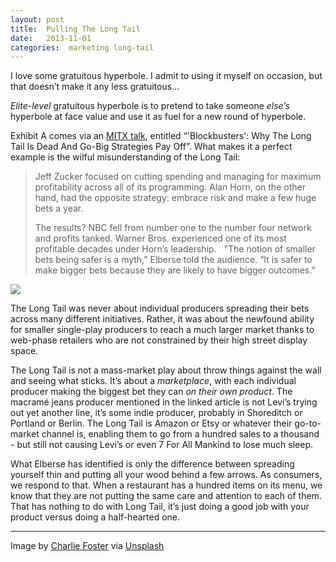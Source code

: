```yaml
---
layout: post
title:  Pulling The Long Tail 
date:   2013-11-01 
categories:  marketing long-tail 
---
```


I love some gratuitous hyperbole. I admit to using it myself on occasion, but that doesn’t make it any less gratuitous… 

*Elite-level* gratuitous hyperbole is to pretend to take someone *else’s* hyperbole at face value and use it as fuel for a new round of hyperbole.

Exhibit A comes via an [MITX talk](http://marketingland.com/blockbusters-why-the-long-tail-is-dead-and-go-big-strategies-pay-off-62763), entitled “'Blockbusters': Why The Long Tail Is Dead And Go-Big Strategies Pay Off”. What makes it a perfect example is the wilful misunderstanding of the Long Tail:

> Jeff Zucker focused on cutting spending and managing for maximum profitability across all of its programming. Alan Horn, on the other hand, had the opposite strategy: embrace risk and make a few huge bets a year.
>
> The results? NBC fell from number one to the number four network and profits tanked. Warner Bros. experienced one of its most profitable decades under Horn’s leadership.
> 
> "The notion of smaller bets being safer is a myth,” Elberse told the audience. “It is safer to make bigger bets because they are likely to have bigger outcomes.”

![](/images/unknown_filename.286.jpeg)

The Long Tail was never about individual producers spreading their bets across many different initiatives. Rather, it was about the newfound ability for smaller single-play producers to reach a much larger market thanks to web-phase retailers who are not constrained by their high street display space. 

The Long Tail is not a mass-market play about throw things against the wall and seeing what sticks. It’s about a *marketplace*, with each individual producer making the biggest bet they can *on their own product*. The macramé jeans producer mentioned in the linked article is not Levi’s trying out yet another line, it’s some indie producer, probably in Shoreditch or Portland or Berlin. The Long Tail is Amazon or Etsy or whatever their go-to-market channel is, enabling them to go from a hundred sales to a thousand - but still not causing Levi’s or even 7 For All Mankind to lose much sleep.

What Elberse has identified is only the difference between spreading yourself thin and putting all your wood behind a few arrows. As consumers, we respond to that. When a restaurant has a hundred items on its menu, we know that they are not putting the same care and attention to each of them. That has nothing to do with Long Tail, it’s just doing a good job with your product versus doing a half-hearted one.

***
Image by [Charlie Foster](http://flickr.com/photos/charliefoster/) via [Unsplash](http://unsplash.com/)